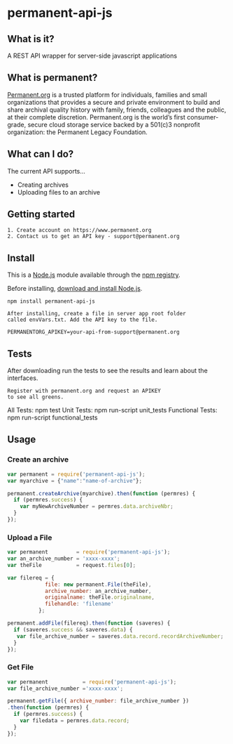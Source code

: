 # permanent-api-js

## What is it?
A REST API wrapper for server-side javascript applications

## What is permanent?
[Permanent.org](https://www.permanent.org) is a trusted platform for individuals, families and small organizations that provides a secure and private environment to build and share archival quality history with family, friends, colleagues and the public, at their complete discretion. Permanent.org is the world’s first consumer-grade, secure cloud storage service backed by a 501(c)3 nonprofit organization: the Permanent Legacy Foundation.

## What can I do?
The current API supports...
  - Creating archives
  - Uploading files to an archive 



## Getting started
    1. Create account on https://www.permanent.org
    2. Contact us to get an API key - support@permanent.org

## Install

This is a [Node.js](https://nodejs.org/en/) module available through the
[npm registry](https://www.npmjs.com/package/permanent-api-js).

Before installing, [download and install Node.js](https://nodejs.org/en/download/).


    npm install permanent-api-js
    
    After installing, create a file in server app root folder 
    called envVars.txt. Add the API key to the file.
    
    PERMANENTORG_APIKEY=your-api-from-support@permanent.org

## Tests
After downloading run the tests to see the results and learn about the interfaces.

    Register with permanent.org and request an APIKEY
    to see all greens.

All Tests: npm test
Unit Tests: npm run-script unit_tests
Functional Tests: npm run-script functional_tests

## Usage

### Create an archive
```js
var permanent = require('permanent-api-js');
var myarchive = {"name":"name-of-archive"};

permanent.createArchive(myarchive).then(function (permres) {
  if (permres.success) { 
    var myNewArchiveNumber = permres.data.archiveNbr;
  }
});
```    

### Upload a File
```js
var permanent         = require('permanent-api-js');
var an_archive_number = 'xxxx-xxxx';
var theFile           = request.files[0];

var filereq = {
            file: new permanent.File(theFile),
            archive_number: an_archive_number,
            originalname: theFile.originalname,
            filehandle: 'filename'
          };

permanent.addFile(filereq).then(function (saveres) {
  if (saveres.success && saveres.data) {
   var file_archive_number = saveres.data.record.recordArchiveNumber;
  }
});

```

### Get File
```js
var permanent           = require('permanent-api-js');
var file_archive_number ='xxxx-xxxx';

permanent.getFile({ archive_number: file_archive_number })
.then(function (permres) {
  if (permres.success) {
    var filedata = permres.data.record;
  }
});
```
